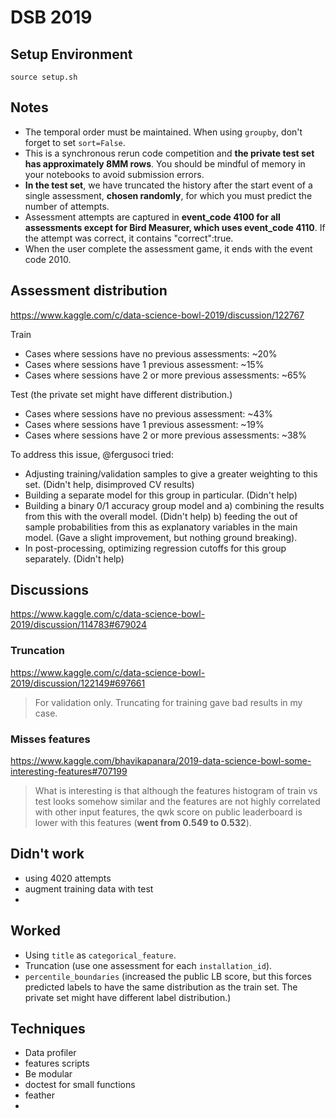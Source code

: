 # DSB 2019

## Setup Environment

```
source setup.sh
```

## Notes

- The temporal order must be maintained. When using `groupby`, don't forget to set `sort=False`.
- This is a synchronous rerun code competition and **the private test set has approximately 8MM rows**. You should be mindful of memory in your notebooks to avoid submission errors.
- **In the test set**, we have truncated the history after the start event of a single assessment, **chosen randomly**, for which you must predict the number of attempts.
- Assessment attempts are captured in **event_code 4100 for all assessments except for Bird Measurer, which uses event_code 4110**. If the attempt was correct, it contains "correct":true.
- When the user complete the assessment game, it ends with the event code 2010.

## Assessment distribution

https://www.kaggle.com/c/data-science-bowl-2019/discussion/122767

Train

- Cases where sessions have no previous assessments: ~20%
- Cases where sessions have 1 previous assessment: ~15%
- Cases where sessions have 2 or more previous assessments: ~65%

Test (the private set might have different distribution.)

- Cases where sessions have no previous assessment: ~43%
- Cases where sessions have 1 previous assessment: ~19%
- Cases where sessions have 2 or more previous assessments: ~38%

To address this issue, @fergusoci tried:

- Adjusting training/validation samples to give a greater weighting to this set. (Didn't help, disimproved CV results)
- Building a separate model for this group in particular. (Didn't help)
- Building a binary 0/1 accuracy group model and a) combining the results from this with the overall model. (Didn't help) b) feeding the out of sample probabilities from this as explanatory variables in the main model. (Gave a slight improvement, but nothing ground breaking).
- In post-processing, optimizing regression cutoffs for this group separately. (Didn't help)

## Discussions

https://www.kaggle.com/c/data-science-bowl-2019/discussion/114783#679024

### Truncation

https://www.kaggle.com/c/data-science-bowl-2019/discussion/122149#697661

> For validation only. Truncating for training gave bad results in my case.

### Misses features

https://www.kaggle.com/bhavikapanara/2019-data-science-bowl-some-interesting-features#707199

> What is interesting is that although the features histogram of train vs test looks somehow similar and the features are not highly correlated with other input features, the qwk score on public leaderboard is lower with this features (**went from 0.549 to 0.532**).

## Didn't work

- using 4020 attempts
- augment training data with test
-

## Worked

- Using `title` as `categorical_feature`.
- Truncation (use one assessment for each `installation_id`).
- `percentile_boundaries` (increased the public LB score, but this forces predicted labels to have the same distribution as the train set. The private set might have different label distribution.)

## Techniques

- Data profiler
- features scripts
- Be modular
- doctest for small functions
- feather
-
